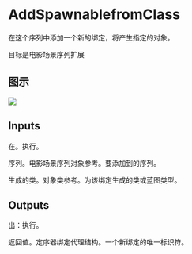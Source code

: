 # AddSpawnablefromClass

在这个序列中添加一个新的绑定，将产生指定的对象。

目标是电影场景序列扩展

## 图示

![]($-20221218-20535258.png)

## Inputs

在。执行。

序列。电影场景序列对象参考。要添加到的序列。

生成的类。对象类参考。为该绑定生成的类或蓝图类型。  

## Outputs

出：执行。

返回值。定序器绑定代理结构。一个新绑定的唯一标识符。
